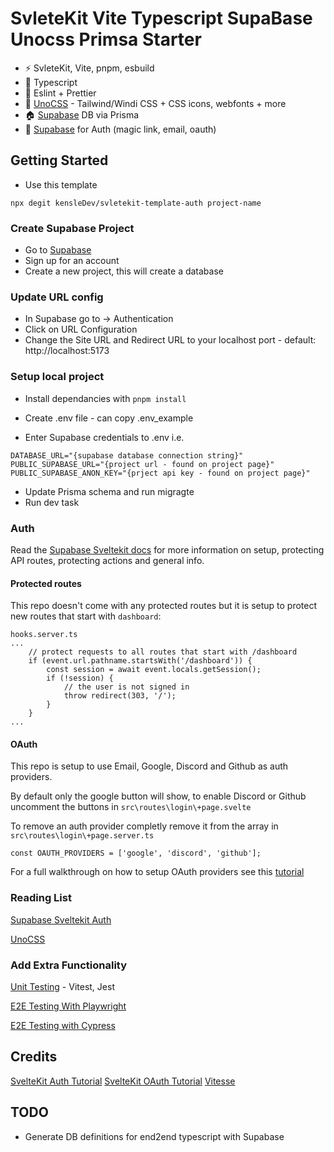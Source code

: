# SvleteKit Vite Typescript SupaBase Unocss Primsa Starter

- ⚡️ SvleteKit, Vite, pnpm, esbuild
- 💯 Typescript
- 👷 Eslint + Prettier
- 🎨 [UnoCSS](https://github.com/unocss/unocss) - Tailwind/Windi CSS + CSS icons, webfonts + more
- 🏠 [Supabase](https://supabase.com/) DB via Prisma
- 🤵 [Supabase](https://supabase.com/) for Auth (magic link, email, oauth)

## Getting Started

- Use this template

```
npx degit kensleDev/svletekit-template-auth project-name
```

### Create Supabase Project

- Go to [Supabase](https://supabase.com/)
- Sign up for an account
- Create a new project, this will create a database

### Update URL config

- In Supabase go to -> Authentication
- Click on URL Configuration
- Change the Site URL and Redirect URL to your localhost port - default: http://localhost:5173

### Setup local project

- Install dependancies with `pnpm install`
- Create .env file - can copy .env_example

- Enter Supabase credentials to .env i.e.

```
DATABASE_URL="{supabase database connection string}"
PUBLIC_SUPABASE_URL="{project url - found on project page}"
PUBLIC_SUPABASE_ANON_KEY="{prject api key - found on project page}"
```

- Update Prisma schema and run migragte
- Run dev task

### Auth

Read the [Supabase Sveltekit docs](https://supabase.com/docs/guides/auth/auth-helpers/sveltekit) for more information on setup, protecting API routes, protecting actions and general info.

#### Protected routes

This repo doesn't come with any protected routes but it is setup to protect new routes that start with `dashboard`:

```
hooks.server.ts
...
	// protect requests to all routes that start with /dashboard
	if (event.url.pathname.startsWith('/dashboard')) {
		const session = await event.locals.getSession();
		if (!session) {
			// the user is not signed in
			throw redirect(303, '/');
		}
	}
...
```

#### OAuth

This repo is setup to use Email, Google, Discord and Github as auth providers.

By default only the google button will show, to enable Discord or Github uncomment the buttons in `src\routes\login\+page.svelte`

To remove an auth provider completly remove it from the array in `src\routes\login\+page.server.ts`

```
const OAUTH_PROVIDERS = ['google', 'discord', 'github'];
```

For a full walkthrough on how to setup OAuth providers see this [tutorial](https://www.youtube.com/watch?v=KfezTtt2GsA)

### Reading List

[Supabase Sveltekit Auth](https://supabase.com/docs/guides/auth/auth-helpers/sveltekit)

[UnoCSS](https://github.com/unocss/unocss)

### Add Extra Functionality

[Unit Testing](https://testing-library.com/docs/svelte-testing-library/setup/) - Vitest, Jest

[E2E Testing With Playwright](https://www.okupter.com/blog/e2e-testing-with-sveltekit-and-playwright)

[E2E Testing with Cypress](https://docs.cypress.io/guides/component-testing/svelte/quickstart)

## Credits

[SvelteKit Auth Tutorial](https://www.youtube.com/watch?v=KfezTtt2GsA)
[SvelteKit OAuth Tutorial](https://www.youtube.com/watch?v=KfezTtt2GsA)
[Vitesse](https://github.com/antfu/vitesse)

## TODO

- Generate DB definitions for end2end typescript with Supabase
